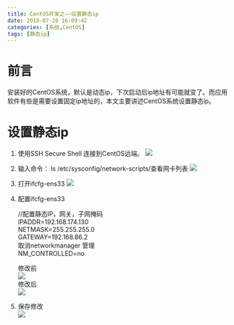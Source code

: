 ```yaml
---
title: CentOS开发之——设置静态ip
date: 2018-07-28 16:09:42
categories: [系统,CentOS]
tags: [静态ip]
---
```

# 前言
安装好的CentOS系统，默认是动态ip，下次启动后ip地址有可能就变了。而应用软件有些是需要设置固定ip地址的，本文主要讲述CentOS系统设置静态ip。      

<!--more-->

# 设置静态ip
1. 使用SSH Secure Shell 连接到CentOS远端。 
![][1]  
2. 输入命令： ls /etc/sysconfig/network-scripts/查看网卡列表
![][2]
3. 打开ifcfg-ens33
![][3] 
4. 配置ifcfg-ens33
	
	//配置静态IP，网关，子网掩码    
	IPADDR=192.168.174.130   
	NETMASK=255.255.255.0   
	GATEWAY=192.168.86.2   
	取消networkmanager 管理   
	NM_CONTROLLED=no   

	修改前   
	![][4]   
	修改后   
	![][5]  
5. 保存修改   
![][6]   




[1]: http://bolo-imgs.pgzxc.com/centos-ip-connect.png
[2]: http://bolo-imgs.pgzxc.com/centos-ip-network-script.png
[3]: http://bolo-imgs.pgzxc.com/centos-ip-ens33-open.png
[4]: http://bolo-imgs.pgzxc.com/centos-ip-modify-before.png
[5]: http://bolo-imgs.pgzxc.com/centos-ip-modify-after.png
[6]: http://bolo-imgs.pgzxc.com/centos-ip-save-yes.png